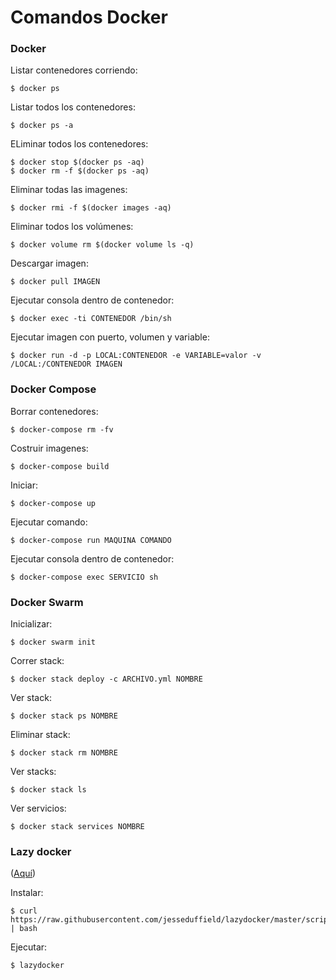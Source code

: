 # Comandos Docker

### Docker

Listar contenedores corriendo:
```
$ docker ps
```

Listar todos los contenedores:
```
$ docker ps -a
```

ELiminar todos los contenedores:
```
$ docker stop $(docker ps -aq)
$ docker rm -f $(docker ps -aq)
```

Eliminar todas las imagenes:
```
$ docker rmi -f $(docker images -aq)
```

Eliminar todos los volúmenes:
```
$ docker volume rm $(docker volume ls -q)
```

Descargar imagen:
```
$ docker pull IMAGEN
```

Ejecutar consola dentro de contenedor:
```
$ docker exec -ti CONTENEDOR /bin/sh
```

Ejecutar imagen con puerto, volumen y variable:
```
$ docker run -d -p LOCAL:CONTENEDOR -e VARIABLE=valor -v /LOCAL:/CONTENEDOR IMAGEN
```

### Docker Compose

Borrar contenedores:
```
$ docker-compose rm -fv
```

Costruir imagenes:
```
$ docker-compose build
```

Iniciar:
```
$ docker-compose up
```

Ejecutar comando:
```
$ docker-compose run MAQUINA COMANDO
```

Ejecutar consola dentro de contenedor:
```
$ docker-compose exec SERVICIO sh
```

### Docker Swarm

Inicializar:
```
$ docker swarm init  
```

Correr stack:
```
$ docker stack deploy -c ARCHIVO.yml NOMBRE
```

Ver stack:
```
$ docker stack ps NOMBRE
```

Eliminar stack:
```
$ docker stack rm NOMBRE
```

Ver stacks:
```
$ docker stack ls
```

Ver servicios:
```
$ docker stack services NOMBRE
```

### Lazy docker

([Aquí](https://github.com/jesseduffield/lazydocker))

Instalar:
```
$ curl https://raw.githubusercontent.com/jesseduffield/lazydocker/master/scripts/install_update_linux.sh | bash
```

Ejecutar:
```
$ lazydocker
```
